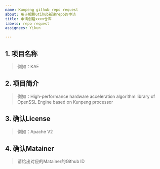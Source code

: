 ```yaml
---
name: Kunpeng github repo request
about: 用于鲲鹏Gtihub新建repo的申请
title: 申请创建xxxx仓库
labels: repo request
assignees: Yikun

---
```


## 1. 项目名称
> 例如：KAE

## 2. 项目简介
> 例如：High-performance hardware acceleration algorithm library of OpenSSL Engine based on Kunpeng processor

## 3. 确认License
> 例如：Apache V2

## 4. 确认Matainer
> 请给出对应的Matainer的Github ID
